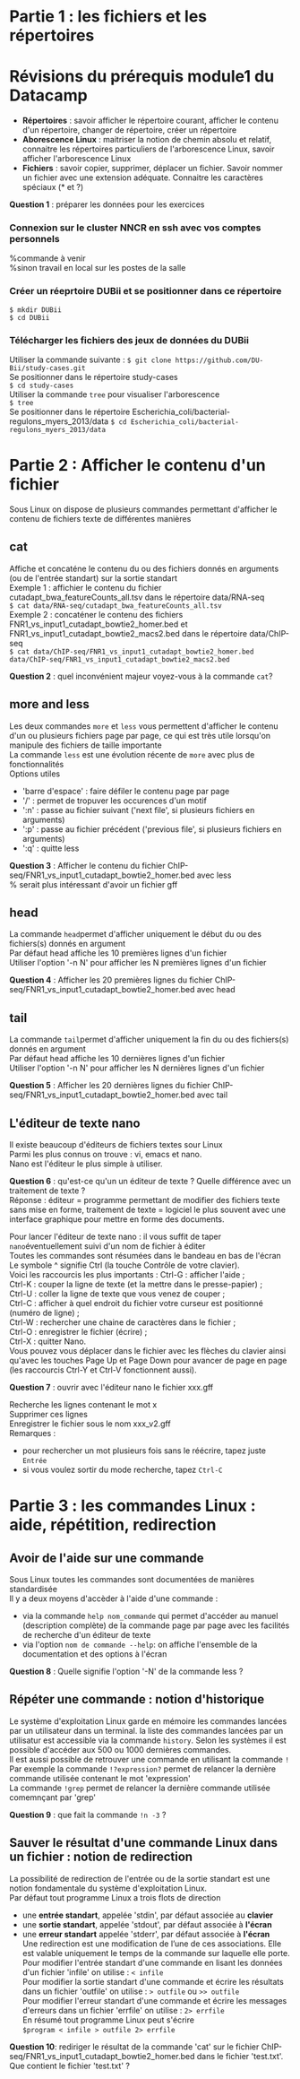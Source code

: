 # Partie 1 : les fichiers et les répertoires
# Révisions du prérequis module1 du Datacamp
- **Répertoires** : savoir afficher le répertoire courant, afficher le contenu d'un répertoire, changer de répertoire, créer un répertoire
- **Aborescence Linux** : maitriser la notion de chemin absolu et relatif, connaitre les répertoires particuliers de l'arborescence Linux, savoir afficher l'arborescence Linux
- **Fichiers** : savoir copier, supprimer, déplacer un fichier. Savoir nommer un fichier avec une extension adéquate. Connaitre les caractères spéciaux (* et ?)
  
**Question 1** : préparer les données pour les exercices
### Connexion sur le cluster NNCR en ssh avec vos comptes personnels
%commande à venir  
%sinon travail en local sur les postes de la salle  
### Créer un réeprtoire DUBii et se positionner dans ce répertoire
`$ mkdir DUBii`  
`$ cd DUBii`  
### Télécharger les fichiers des jeux de données du DUBii 
Utiliser la commande suivante : 
`$ git clone https://github.com/DU-Bii/study-cases.git`  
Se positionner dans le répertoire study-cases  
`$ cd study-cases`  
Utiliser la commande `tree` pour visualiser l'arborescence  
`$ tree`  
Se positionner dans le répertoire Escherichia_coli/bacterial-regulons_myers_2013/data
`$ cd Escherichia_coli/bacterial-regulons_myers_2013/data`
  
# Partie 2 : Afficher le contenu d'un fichier
Sous Linux on dispose de plusieurs commandes permettant d'afficher le contenu de fichiers texte de différentes manières
## cat
Affiche et concaténe le contenu du ou des fichiers donnés en arguments (ou de l'entrée standart) sur la sortie standart  
Exemple 1 : affichier le contenu du fichier cutadapt_bwa_featureCounts_all.tsv dans le répertoire data/RNA-seq  
`$ cat data/RNA-seq/cutadapt_bwa_featureCounts_all.tsv`  
Exemple 2 : concaténer le contenu des fichiers FNR1_vs_input1_cutadapt_bowtie2_homer.bed et FNR1_vs_input1_cutadapt_bowtie2_macs2.bed dans le répertoire data/ChIP-seq  
`$ cat data/ChIP-seq/FNR1_vs_input1_cutadapt_bowtie2_homer.bed data/ChIP-seq/FNR1_vs_input1_cutadapt_bowtie2_macs2.bed` 
  
**Question 2** : quel inconvénient majeur voyez-vous à la commande `cat`?  
  
## more and less
Les deux commandes `more` et `less` vous permettent d'afficher le contenu d'un ou plusieurs fichiers page par page, ce qui est très utile lorsqu'on manipule des fichiers de taille importante  
La commande `less` est une évolution récente de `more` avec plus de fonctionnalités  
Options utiles  
- 'barre d'espace' : faire défiler le contenu page par page  
- '/' : permet de tropuver les occurences d'un motif  
- ':n' : passe au fichier suivant ('next file', si plusieurs fichiers en arguments)  
- ':p' : passe au fichier précédent ('previous file', si plusieurs fichiers en arguments) 
- ':q' : quitte less  
  
**Question 3** : Afficher le contenu du fichier ChIP-seq/FNR1_vs_input1_cutadapt_bowtie2_homer.bed avec less  
% serait plus intéressant d'avoir un fichier gff
  
## head
La commande `head`permet d'afficher uniquement le début du ou des fichiers(s) donnés en argument  
Par défaut head affiche les 10 premières lignes d'un fichier  
Utiliser l'option '-n N' pour afficher les N premières lignes d'un fichier 
  
**Question 4** : Afficher les 20 premières lignes du fichier ChIP-seq/FNR1_vs_input1_cutadapt_bowtie2_homer.bed avec head
  
## tail
La commande `tail`permet d'afficher uniquement la fin du ou des fichiers(s) donnés en argument  
Par défaut head affiche les 10 dernières lignes d'un fichier  
Utiliser l'option '-n N' pour afficher les N dernières lignes d'un fichier  
  
**Question 5** : Afficher les 20 dernières lignes du fichier ChIP-seq/FNR1_vs_input1_cutadapt_bowtie2_homer.bed avec tail 
  
## L'éditeur de texte nano
Il existe beaucoup d'éditeurs de fichiers textes sour Linux  
Parmi les plus connus on trouve : vi, emacs et nano.  
Nano est l'éditeur le plus simple à utiliser.  
  
**Question 6** : qu'est-ce qu'un un éditeur de texte ? Quelle différence avec un traitement de texte ?  
Réponse : éditeur = programme permettant de modifier des fichiers texte sans mise en forme, traitement de texte = logiciel le plus souvent avec une interface graphique pour mettre en forme des documents.  
  
Pour lancer l'éditeur de texte nano : il vous suffit de taper `nano`éventuellement suivi d'un nom de fichier à éditer  
Toutes les commandes sont résumées dans le bandeau en bas de l'écran  
Le symbole ^ signifie Ctrl (la touche Contrôle de votre clavier).  
Voici les raccourcis les plus importants :
Ctrl-G : afficher l'aide ;  
Ctrl-K : couper la ligne de texte (et la mettre dans le presse-papier) ;  
Ctrl-U : coller la ligne de texte que vous venez de couper ;  
Ctrl-C : afficher à quel endroit du fichier votre curseur est positionné (numéro de ligne) ;  
Ctrl-W : rechercher une chaine de caractères dans le fichier ;  
Ctrl-O : enregistrer le fichier (écrire) ;  
Ctrl-X : quitter Nano.  
Vous pouvez vous déplacer dans le fichier avec les flèches du clavier ainsi qu'avec les touches Page Up et Page Down pour avancer de page en page (les raccourcis Ctrl-Y et Ctrl-V fonctionnent aussi).  
  
**Question 7** : ouvrir avec l'éditeur nano le fichier xxx.gff
  
Recherche les lignes contenant le mot x  
Supprimer ces lignes  
Enregistrer le fichier sous le nom xxx_v2.gff  
Remarques : 
- pour rechercher un mot plusieurs fois sans le réécrire, tapez juste `Entrée`  
- si vous voulez sortir du mode recherche, tapez `Ctrl-C`  
# Partie 3 : les commandes Linux : aide, répétition, redirection
## Avoir de l'aide sur une commande 
Sous Linux toutes les commandes sont documentées de manières standardisée  
Il y a deux moyens d'accèder à l'aide d'une commande :  
- via la commande `help nom_commande` qui permet d'accéder au manuel (description complète) de la commande page par page avec les facilités de recherche d'un éditeur de texte  
- via l'option `nom de commande --help`: on affiche l'ensemble de la documentation et des options à l'écran  
  
**Question 8** : Quelle signifie l'option '-N' de la commande less ?
  
## Répéter une commande : notion d'historique 
Le système d'exploitation Linux garde en mémoire les commandes lancées par un utilisateur dans un terminal. la liste des commandes lancées par un utilisatur est accessible via la commande `history`. Selon les systèmes il est possible d'accéder aux 500 ou 1000 dernières commandes.  
Il est aussi possible de retrouver une commande en utilisant la commande `!`  
Par exemple la commande `!?expression?` permet de relancer la dernière commande utilisée contenant le mot 'expression'  
La commande `!grep` permet de relancer la dernière commande utilisée comemnçant par 'grep' 
  
**Question 9** : que fait la commande `!n -3` ?  
  
## Sauver le résultat d'une commande Linux dans un fichier : notion de redirection
La possibilité de redirection de l'entrée ou de la sortie standart est une notion fondamentale du système d'exploitation Linux.  
Par défaut tout programme Linux a trois flots de direction   
- une **entrée standart**, appelée 'stdin', par défaut associée au **clavier**  
- une **sortie standart**, appelée 'stdout', par défaut associée à **l'écran**  
- une **erreur standart** appelée 'stderr', par défaut associée à **l'écran**  
Une redirection est une modification de l’une de ces associations. Elle est valable uniquement le temps de la commande sur laquelle elle porte.  
Pour modifier l'entrée standart d'une commande en lisant les données d'un fichier 'infile' on utilise : 
`< infile`  
Pour modifier la sortie standart d'une commande et écrire les résultats dans un fichier 'outfile' on utilise : 
`> outfile` ou `>> outfile`  
Pour modifier l'erreur standart d'une commande et écrire les messages d'erreurs dans un fichier 'errfile' on utilise :
`2> errfile`  
En résumé tout programme Linux peut s'écrire  
`$program < infile > outfile 2> errfile`  
  
**Question 10**: rediriger le résultat de la commande 'cat' sur le fichier ChIP-seq/FNR1_vs_input1_cutadapt_bowtie2_homer.bed dans le fichier 'test.txt'. Que contient le fichier 'test.txt' ?  





